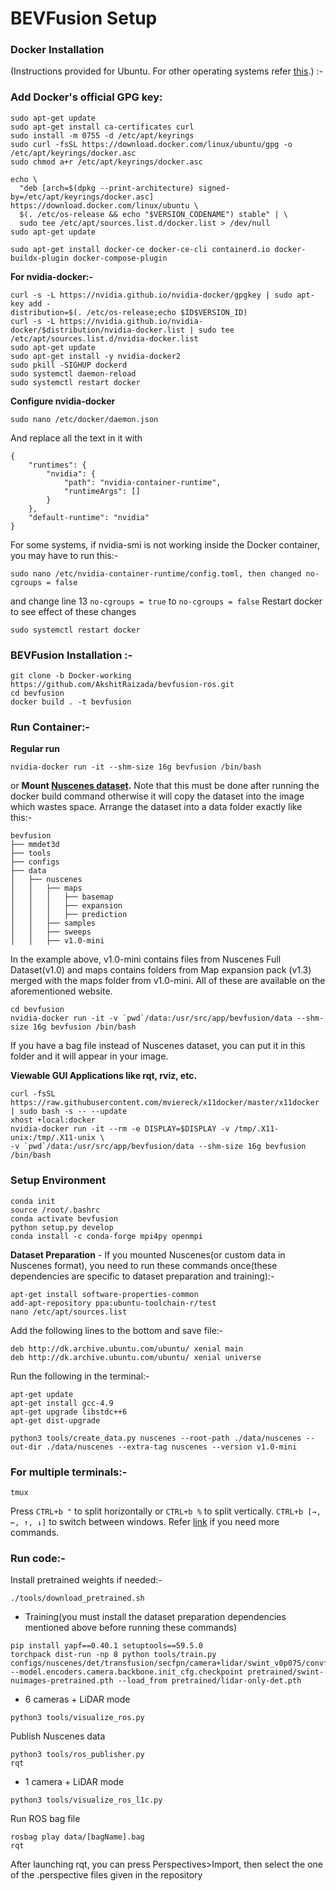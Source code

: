 # BEVFusion Setup
### Docker Installation
(Instructions provided for Ubuntu. For other operating systems refer [this](https://docs.docker.com/engine/install/).) :-
### Add Docker's official GPG key:
```
sudo apt-get update
sudo apt-get install ca-certificates curl
sudo install -m 0755 -d /etc/apt/keyrings
sudo curl -fsSL https://download.docker.com/linux/ubuntu/gpg -o /etc/apt/keyrings/docker.asc
sudo chmod a+r /etc/apt/keyrings/docker.asc

echo \
  "deb [arch=$(dpkg --print-architecture) signed-by=/etc/apt/keyrings/docker.asc] https://download.docker.com/linux/ubuntu \
  $(. /etc/os-release && echo "$VERSION_CODENAME") stable" | \
  sudo tee /etc/apt/sources.list.d/docker.list > /dev/null
sudo apt-get update
```
```
sudo apt-get install docker-ce docker-ce-cli containerd.io docker-buildx-plugin docker-compose-plugin
```
**For nvidia-docker:-**
```
curl -s -L https://nvidia.github.io/nvidia-docker/gpgkey | sudo apt-key add -
distribution=$(. /etc/os-release;echo $ID$VERSION_ID)
curl -s -L https://nvidia.github.io/nvidia-docker/$distribution/nvidia-docker.list | sudo tee /etc/apt/sources.list.d/nvidia-docker.list
sudo apt-get update
sudo apt-get install -y nvidia-docker2
sudo pkill -SIGHUP dockerd
sudo systemctl daemon-reload
sudo systemctl restart docker
```
**Configure nvidia-docker**
```
sudo nano /etc/docker/daemon.json
```
And replace all the text in it with
```
{
    "runtimes": {
        "nvidia": {
            "path": "nvidia-container-runtime",
            "runtimeArgs": []
        }
    },
    "default-runtime": "nvidia"
}
```
For some systems, if nvidia-smi is not working inside the Docker container, you may have to run this:-
```
sudo nano /etc/nvidia-container-runtime/config.toml, then changed no-cgroups = false
```
and change line 13 ```no-cgroups = true``` to ```no-cgroups = false```
Restart docker to see effect of these changes
```
sudo systemctl restart docker
```
### BEVFusion Installation :-
```
git clone -b Docker-working https://github.com/AkshitRaizada/bevfusion-ros.git
cd bevfusion
docker build . -t bevfusion
```
### Run Container:-
**Regular run**
```
nvidia-docker run -it --shm-size 16g bevfusion /bin/bash
```
or
**Mount [Nuscenes dataset](https://www.nuscenes.org/download).** Note that this must be done after running the docker build command otherwise it will copy the dataset into the image which wastes space.
Arrange the dataset into a data folder exactly like this:-
```
bevfusion
├── mmdet3d
├── tools
├── configs
├── data
│   ├── nuscenes
│   │   ├── maps
│   │   │   ├── basemap
│   │   │   ├── expansion
│   │   │   ├── prediction
│   │   ├── samples
│   │   ├── sweeps
│   │   ├── v1.0-mini
```
In the example above, v1.0-mini contains files from Nuscenes Full Dataset(v1.0) and maps contains folders from Map expansion pack (v1.3) merged with the maps folder from v1.0-mini. All of these are available on the aforementioned website.
```
cd bevfusion
nvidia-docker run -it -v `pwd`/data:/usr/src/app/bevfusion/data --shm-size 16g bevfusion /bin/bash
```
If you have a bag file instead of Nuscenes dataset, you can put it in this folder and it will appear in your image.


**Viewable GUI Applications like rqt, rviz, etc.**
```
curl -fsSL https://raw.githubusercontent.com/mviereck/x11docker/master/x11docker | sudo bash -s -- --update
xhost +local:docker
nvidia-docker run -it --rm -e DISPLAY=$DISPLAY -v /tmp/.X11-unix:/tmp/.X11-unix \
-v `pwd`/data:/usr/src/app/bevfusion/data --shm-size 16g bevfusion /bin/bash
```
### Setup Environment 
```
conda init
source /root/.bashrc
conda activate bevfusion
python setup.py develop
conda install -c conda-forge mpi4py openmpi
```
**Dataset Preparation** - If you mounted Nuscenes(or custom data in Nuscenes format), you need to run these commands once(these dependencies are specific to dataset preparation and training):-
```
apt-get install software-properties-common
add-apt-repository ppa:ubuntu-toolchain-r/test
nano /etc/apt/sources.list
```
Add the following lines to the bottom and save file:-
```
deb http://dk.archive.ubuntu.com/ubuntu/ xenial main
deb http://dk.archive.ubuntu.com/ubuntu/ xenial universe
```
Run the following in the terminal:-
```
apt-get update
apt-get install gcc-4.9
apt-get upgrade libstdc++6
apt-get dist-upgrade

python3 tools/create_data.py nuscenes --root-path ./data/nuscenes --out-dir ./data/nuscenes --extra-tag nuscenes --version v1.0-mini
```
### For multiple terminals:-
```
tmux
```
Press `CTRL+b "` to split horizontally or `CTRL+b %` to split vertically. `CTRL+b [→, ←, ↑, ↓]` to switch between windows.
Refer [link](https://www.shells.com/l/en-US/tutorial/Installing-and-using-tmux-on-Ubuntu-20-04) if you need more commands.
### Run code:-
Install pretrained weights if needed:-
```
./tools/download_pretrained.sh
```
 - Training(you must install the dataset preparation dependencies mentioned above before running these commands)
```
pip install yapf==0.40.1 setuptools==59.5.0
torchpack dist-run -np 8 python tools/train.py configs/nuscenes/det/transfusion/secfpn/camera+lidar/swint_v0p075/convfuser.yaml --model.encoders.camera.backbone.init_cfg.checkpoint pretrained/swint-nuimages-pretrained.pth --load_from pretrained/lidar-only-det.pth 
```
 - 6 cameras + LiDAR mode
```
python3 tools/visualize_ros.py
```
Publish Nuscenes data
```
python3 tools/ros_publisher.py
rqt
```

- 1 camera + LiDAR mode
```
python3 tools/visualize_ros_l1c.py
```
Run ROS bag file
```
rosbag play data/[bagName].bag
rqt
```
After launching rqt, you can press Perspectives>Import, then select the one of the .perspective files given in the repository
